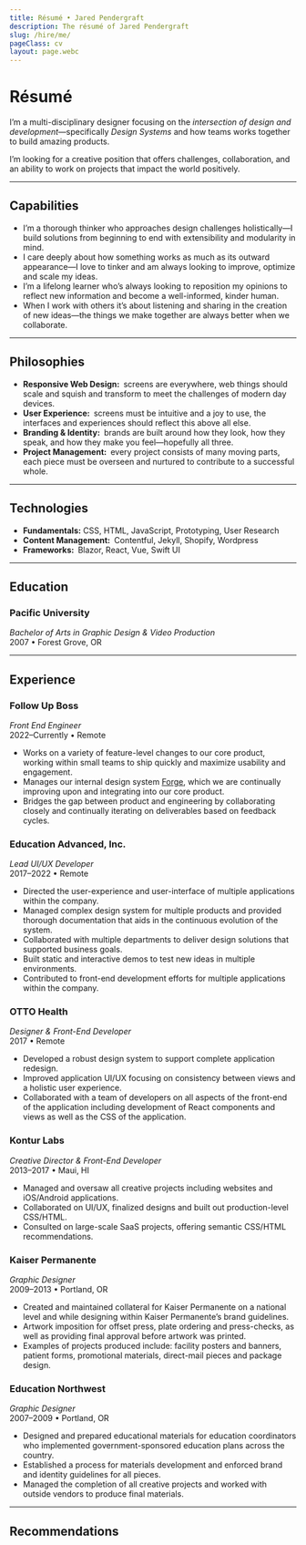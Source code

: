 ```yaml
---
title: Résumé • Jared Pendergraft
description: The résumé of Jared Pendergraft
slug: /hire/me/
pageClass: cv
layout: page.webc
---
```


# Résumé

I’m a multi-disciplinary designer focusing on the _intersection of design and development_—specifically _Design Systems_ and how teams works together to build amazing products.

I’m looking for a creative position that offers challenges, collaboration, and an ability to work on projects that impact the world positively.

---

## Capabilities

- I’m a thorough thinker who approaches design challenges holistically—I build solutions from beginning to end with extensibility and modularity in mind.
- I care deeply about how something works as much as its outward appearance—I love to tinker and am always looking to improve, optimize and scale my ideas.
- I’m a lifelong learner who’s always looking to reposition my opinions to reflect new information and become a well-informed, kinder human.
- When I work with others it’s about listening and sharing in the creation of new ideas—the things we make together are always better when we collaborate.

---

## Philosophies

- **Responsive Web Design:** screens are everywhere, web things should scale and squish and transform to meet the challenges of modern day devices.
- **User Experience:** screens must be intuitive and a joy to use, the interfaces and experiences should reflect this above all else.
- **Branding & Identity:** brands are built around how they look, how they speak, and how they make you feel—hopefully all three.
- **Project Management:** every project consists of many moving parts, each piece must be overseen and nurtured to contribute to a successful whole.

---

## Technologies

- **Fundamentals:** CSS, HTML, JavaScript, Prototyping, User Research
- **Content Management:** Contentful, Jekyll, Shopify, Wordpress
- **Frameworks:** Blazor, React, Vue, Swift UI

---

## Education

### Pacific University

_Bachelor of Arts in Graphic Design & Video Production_\
2007 • Forest Grove, OR

---

## Experience

### Follow Up Boss

_Front End Engineer_\
2022–Currently • Remote

- Works on a variety of feature-level changes to our core product, working within small teams to ship quickly and maximize usability and engagement.
- Manages our internal design system [Forge](https://forge.reclients.com), which we are continually improving upon and integrating into our core product.
- Bridges the gap between product and engineering by collaborating closely and continually iterating on deliverables based on feedback cycles.

### Education Advanced, Inc.

_Lead UI/UX Developer_\
2017–2022 • Remote

- Directed the user-experience and user-interface of multiple applications within the company.
- Managed complex design system for multiple products and provided thorough documentation that aids in the continuous evolution of the system.
- Collaborated with multiple departments to deliver design solutions that supported business goals.
- Built static and interactive demos to test new ideas in multiple environments.
- Contributed to front-end development efforts for multiple applications within the company.

### OTTO Health

_Designer & Front-End Developer_\
2017 • Remote

- Developed a robust design system to support complete application redesign.
- Improved application UI/UX focusing on consistency between views and a holistic user experience.
- Collaborated with a team of developers on all aspects of the front-end of the application including development of React components and views as well as the CSS of the application.

### Kontur Labs

_Creative Director & Front-End Developer_\
2013–2017 • Maui, HI

- Managed and oversaw all creative projects including websites and iOS/Android applications.
- Collaborated on UI/UX, finalized designs and built out production-level CSS/HTML.
- Consulted on large-scale SaaS projects, offering semantic CSS/HTML recommendations.

### Kaiser Permanente

_Graphic Designer_\
2009–2013 • Portland, OR

- Created and maintained collateral for Kaiser Permanente on a national level and while designing within Kaiser Permanente’s brand guidelines.
- Artwork imposition for offset press, plate ordering and press-checks, as well as providing final approval before artwork was printed.
- Examples of projects produced include: facility posters and banners, patient forms, promotional materials, direct-mail pieces and package design.

### Education Northwest

_Graphic Designer_\
2007–2009 • Portland, OR

- Designed and prepared educational materials for education coordinators who implemented government-sponsored education plans across the country.
- Established a process for materials development and enforced brand and identity guidelines for all pieces.
- Managed the completion of all creative projects and worked with outside vendors to produce final materials.

---

## Recommendations

<recommendation webc:for="recommendation of this.recommendations" :author="recommendation.author"
  :comment="recommendation.comment" webc:nokeep></recommendation>
